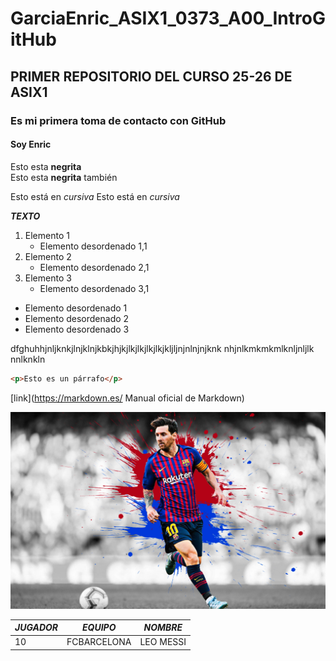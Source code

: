 # GarciaEnric_ASIX1_0373_A00_IntroGitHub
## PRIMER REPOSITORIO DEL CURSO 25-26 DE ASIX1
### Es mi primera toma de contacto con GitHub
#### Soy Enric  

Esto esta __negrita__  
Esto esta **negrita** también

Esto está en _cursiva_
Esto está en *cursiva*

**_TEXTO_**

1. Elemento 1
    * Elemento desordenado 1,1
2. Elemento 2
    * Elemento desordenado 2,1
3. Elemento 3 
    * Elemento desordenado 3,1

* Elemento desordenado 1
* Elemento desordenado 2
* Elemento desordenado 3

dfghuhhjnljknkjlnjklnjkbkjhjkjlkjlkjlkjlkjkljljnjnlnjnjknk
nhjnlkmkmkmlknljnljlk nnlknkln

```html
<p>Esto es un párrafo</p>
```
[link](https://markdown.es/ Manual oficial de Markdown)


![alt text](./wp9441231-messi-landscape-4k-wallpapers.jpg "Imagen random de un archivo")

|*JUGADOR*|*EQUIPO*|*NOMBRE*|
|-------|------|-----------------|
|10|FCBARCELONA|LEO MESSI|
